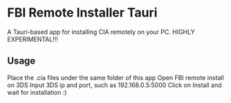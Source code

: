 # FBI Remote Installer Tauri

A Tauri-based app for installing CIA remotely on your PC.
HIGHLY EXPERIMENTAL!!!

## Usage

Place the .cia files under the same folder of this app
Open FBI remote install on 3DS
Input 3DS ip and port, such as 192.168.0.5:5000
Click on Install and wait for installation :)
